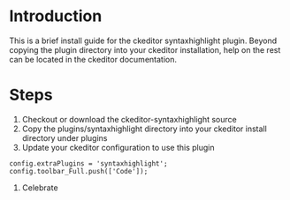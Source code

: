 # Introduction #
This is a brief install guide for the ckeditor syntaxhighlight plugin. Beyond copying the plugin directory into your ckeditor installation, help on the rest can be located in the ckeditor documentation.

# Steps #

  1. Checkout or download the ckeditor-syntaxhighlight source
  1. Copy the plugins/syntaxhighlight directory into your ckeditor install directory under plugins
  1. Update your ckeditor configuration to use this plugin
```
config.extraPlugins = 'syntaxhighlight';
config.toolbar_Full.push(['Code']);
```
  1. Celebrate